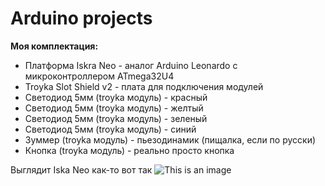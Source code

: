# Arduino projects 

**Моя комплектация:** 

- Платформа Iskra Neo - аналог Arduino Leonardo с микроконтроллером ATmega32U4 
- Troyka Slot Shield v2 - плата для подключения модулей
- Светодиод 5мм (troyka модуль) - красный
- Светодиод 5мм (troyka модуль) - желтый
- Светодиод 5мм (troyka модуль) - зеленый
- Светодиод 5мм (troyka модуль) - синий
- Зуммер (troyka модуль) - пьезодинамик (пищалка, если по русски)  
- Кнопка (troyka модуль) - реально просто кнопка 


Выглядит Iska Neo как-то вот так 
![This is an image]([https://www.terraelectronica.ru/images/icatalog/big/2/2large_iskra-neo.2.jpg])
